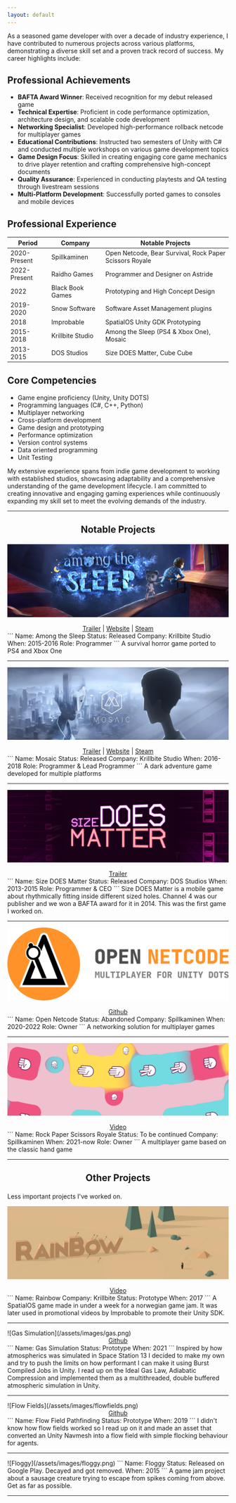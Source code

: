 ```yaml
---
layout: default
---
```

As a seasoned game developer with over a decade of industry experience, I have contributed to numerous projects across various platforms, demonstrating a diverse skill set and a proven track record of success. My career highlights include:

## Professional Achievements

- **BAFTA Award Winner**: Received recognition for my debut released game
- **Technical Expertise**: Proficient in code performance optimization, architecture design, and scalable code development
- **Networking Specialist**: Developed high-performance rollback netcode for multiplayer games
- **Educational Contributions**: Instructed two semesters of Unity with C# and conducted multiple workshops on various game development topics
- **Game Design Focus**: Skilled in creating engaging core game mechanics to drive player retention and crafting comprehensive high-concept documents
- **Quality Assurance**: Experienced in conducting playtests and QA testing through livestream sessions
- **Multi-Platform Development**: Successfully ported games to consoles and mobile devices

## Professional Experience

| Period     | Company           | Notable Projects                                    |
|------------|-------------------|-----------------------------------------------------|
| 2020-Present | Spillkaminen      | Open Netcode, Bear Survival, Rock Paper Scissors Royale |
| 2022-Present | Raidho Games      | Programmer and Designer on Astride                  |
| 2022        | Black Book Games  | Prototyping and High Concept Design                 |
| 2019-2020   | Snow Software     | Software Asset Management plugins                   |
| 2018        | Improbable        | SpatialOS Unity GDK Prototyping                     |
| 2015-2018   | Krillbite Studio  | Among the Sleep (PS4 & Xbox One), Mosaic            |
| 2013-2015   | DOS Studios       | Size DOES Matter, Cube Cube                         |

## Core Competencies

- Game engine proficiency (Unity, Unity DOTS)
- Programming languages (C#, C++, Python)
- Multiplayer networking
- Cross-platform development
- Game design and prototyping
- Performance optimization
- Version control systems
- Data oriented programming
- Unit Testing

My extensive experience spans from indie game development to working with established studios, showcasing adaptability and a comprehensive understanding of the game development lifecycle. I am committed to creating innovative and engaging gaming experiences while continuously expanding my skill set to meet the evolving demands of the industry.

<hr>

<h2>
  <p align="center">
  Notable Projects
  </p>
</h2>

![Among the Sleep](/assets/images/amongthesleep.png)
<div style="text-align: center">
  <a href="https://www.youtube.com/watch?v=xx-JIfxHXGs" target="_blank">Trailer</a>
   | 
  <a href="http://www.amongthesleep.com/" target="_blank">Website</a>
   | 
  <a href="https://store.steampowered.com/app/250620/Among_the_Sleep__Enhanced_Edition/" target="_blank">Steam</a>
</div>
```
Name: Among the Sleep
Status: Released
Company: Krillbite Studio
When: 2015-2016
Role: Programmer
```
A survival horror game ported to PS4 and Xbox One
<hr> 

![Mosaic](/assets/images/mosaic.png)
<div style="text-align: center">
  <a href="https://www.youtube.com/watch?v=yLuJ2WqwTJE" target="_blank">Trailer</a>
   | 
  <a href="https://www.mosaiccorp.biz/" target="_blank">Website</a>
   | 
  <a href="https://store.steampowered.com/app/349270/Mosaic/" target="_blank">Steam</a>
</div>
```
Name: Mosaic
Status: Released
Company: Krillbite Studio
When: 2016-2018
Role: Programmer & Lead Programmer
```
A dark adventure game developed for multiple platforms
<hr> 

![Size DOES Matter](/assets/images/sizedoesmatter.png)
<div style="text-align: center">
  <a href="https://www.youtube.com/watch?v=XskLH-hOQgs" target="_blank">Trailer</a>
</div>
```
Name: Size DOES Matter
Status: Released
Company: DOS Studios
When: 2013-2015
Role: Programmer & CEO
```
Size DOES Matter is a mobile game about rhythmically fitting inside different sized holes. Channel 4 was our publisher and we won a BAFTA award for it in 2014. This was the first game I worked on.
<hr>

![Open Netcode](/assets/images/netcode.png)
<div style="text-align: center">
  <a href="https://github.com/polartron/open-netcode" target="_blank">Github</a>
</div>
```
Name: Open Netcode
Status: Abandoned
Company: Spillkaminen
When: 2020-2022
Role: Owner
```
A networking solution for multiplayer games
<hr>

![Rock Paper Scissors Royale](/assets/images/rpsr.png)
<div style="text-align: center">
  <a href="https://www.youtube.com/watch?v=ch1ElCKoOEo" target="_blank">Video</a>
</div>
```
Name: Rock Paper Scissors Royale
Status: To be continued
Company: Spillkaminen
When: 2021-now
Role: Owner
```
A multiplayer game based on the classic hand game
<hr>
<h2>
  <p align="center">
  Other Projects
  </p>
</h2>

Less important projects I've worked on.

![Rainbow](/assets/images/rainbow.png)
<div style="text-align: center">
  <a href="https://www.youtube.com/watch?v=VamCsnV-or4" target="_blank">Video</a>
</div>
```
Name: Rainbow
Company: Krillbite
Status: Prototype
When: 2017
```
A SpatialOS game made in under a week for a norwegian game jam. It was later used in promotional videos by Improbable to promote their Unity SDK. 

<hr>
![Gas Simulation](/assets/images/gas.png)
<div style="text-align: center">
  <a href="https://github.com/polartron/gas-flow" target="_blank">Github</a>
</div>
```
Name: Gas Simulation
Status: Prototype
When: 2021
```
Inspired by how atmospherics was simulated in Space Station 13 I decided to make my own and try to push the limits on how performant I can make it using Burst Compiled Jobs in Unity. I read up on the Ideal Gas Law, Adiabatic Compression and implemented them as a multithreaded, double buffered atmospheric simulation in Unity. 

<hr> 
![Flow Fields](/assets/images/flowfields.png)
<div style="text-align: center">
  <a href="https://github.com/polartron/FlowFields" target="_blank">Github</a>
</div>
```
Name: Flow Field Pathfinding
Status: Prototype
When: 2019
```
I didn't know how flow fields worked so I read up on it and made an asset that converted an Unity Navmesh into a flow field with simple flocking behaviour for agents.

<hr> 
![Floggy](/assets/images/floggy.png)
```
Name: Floggy
Status: Released on Google Play. Decayed and got removed.
When: 2015
```
A game jam project about a sausage creature trying to escape from spikes coming from above. Get as far as possible.
<hr> 
